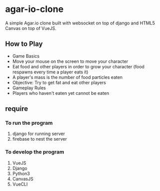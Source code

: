 # agar-io-clone
A simple Agar.io clone built with websocket on top of django and HTML5 Canvas on top of VueJS.
## How to Play
- Game Basics
- Move your mouse on the screen to move your character
- Eat food and other players in order to grow your character (food respawns every time a player eats it)
- A player's mass is the number of food particles eaten
- Objective: Try to get fat and eat other players
- Gameplay Rules
- Players who haven't eaten yet cannot be eaten

## require
### To run the program
1. django for running server
2. firebase to nest the server
### To develop the program
1. VueJS
2. Django
3. Python3
4. CanvasJS
5. VueCLI
